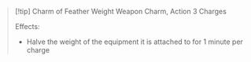 > [!tip] Charm of Feather Weight
> Weapon Charm, Action
> 3 Charges
> 
> Effects:
> - Halve the weight of the equipment it is attached to for 1 minute per charge
